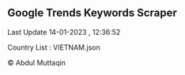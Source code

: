 

## Google Trends Keywords Scraper 
 
Last Update 14-01-2023 , 12:36:52

Country List :
VIETNAM.json



© Abdul Muttaqin 
